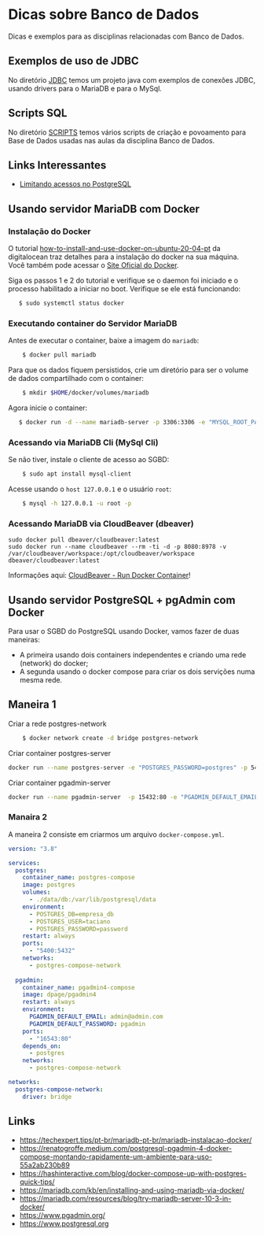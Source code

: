 # Dicas sobre Banco de Dados

Dicas e exemplos para as disciplinas relacionadas com Banco de Dados.

## Exemplos de uso de JDBC

No diretório [JDBC](jdbc/) temos um projeto java com exemplos de conexões JDBC, usando drivers para o MariaDB e para o MySql.

## Scripts SQL

No diretório [SCRIPTS](scripts/) temos vários scripts de criação e povoamento para Base de Dados usadas nas aulas da disciplina Banco de Dados.

## Links Interessantes

* [Limitando acessos no PostgreSQL](https://ubiq.co/database-blog/how-to-limit-access-to-database-in-postgresql/)

## Usando servidor MariaDB com Docker

### Instalação do Docker

O tutorial [how-to-install-and-use-docker-on-ubuntu-20-04-pt](https://www.digitalocean.com/community/tutorials/how-to-install-and-use-docker-on-ubuntu-20-04-pt) da digitalocean traz detalhes para a instalação do docker na sua máquina. Você também pode acessar o [Site Oficial do Docker](https://docs.docker.com/engine/install/ubuntu/).

Siga os passos 1 e 2 do tutorial e verifique se o daemon foi iniciado e o processo habilitado a iniciar no boot. Verifique se ele está funcionando:

```bash
   $ sudo systemctl status docker
```

### Executando container do Servidor MariaDB

Antes de executar o container, baixe a imagem do `mariadb`:

```bash
    $ docker pull mariadb
```

Para que os dados fiquem persistidos, crie um diretório para ser o volume de dados compartilhado com o container:

```bash
    $ mkdir $HOME/docker/volumes/mariadb
```

Agora inicie o container:

```bash
   $ docker run -d --name mariadb-server -p 3306:3306 -e "MYSQL_ROOT_PASSWORD=docker" -v $HOME/docker/volumes/mariadb:/var/lib/mysql mariadb
```

### Acessando via MariaDB Cli (MySql Cli)

Se não tiver, instale o cliente de acesso ao SGBD:

```bash
    $ sudo apt install mysql-client
```

Acesse usando o `host 127.0.0.1` e o usuário `root`:

```bash
    $ mysql -h 127.0.0.1 -u root -p
```

### Acessando MariaDB via CloudBeaver (dbeaver)

```shell script
sudo docker pull dbeaver/cloudbeaver:latest
sudo docker run --name cloudbeaver --rm -ti -d -p 8080:8978 -v /var/cloudbeaver/workspace:/opt/cloudbeaver/workspace dbeaver/cloudbeaver:latest
```
Informações aqui: [CloudBeaver - Run Docker Container](https://cloudbeaver.io/docs/Run-Docker-Container/)!

## Usando servidor PostgreSQL + pgAdmin com Docker

Para usar o SGBD do PostgreSQL usando Docker, vamos fazer de duas maneiras:
* A primeira usando dois containers independentes e criando uma rede (network) do docker;
* A segunda usando o docker compose para criar os dois servições numa mesma rede.

## Maneira 1

Criar a rede postgres-network
```bash
    $ docker network create -d bridge postgres-network
```

Criar container postgres-server

```bash
docker run --name postgres-server -e "POSTGRES_PASSWORD=postgres" -p 5432:5432 -v $HOME/dev/docker/volumes/postgres/conf:/var/lib/postgresql -v $HOME/dev/docker/volumes/postgres/data:/var/lib/postgresql/data --network=postgres-network -d postgres
```

Criar container pgadmin-server

```bash
docker run --name pgadmin-server  -p 15432:80 -e "PGADMIN_DEFAULT_EMAIL=admin@pgamin.com" -e "PGADMIN_DEFAULT_PASSWORD=pgadmin" --network=postgres-network -d dpage/pgadmin4
```

### Manaira 2

A maneira 2 consiste em criarmos um arquivo `docker-compose.yml`.

```yaml
version: "3.8"

services:
  postgres:
    container_name: postgres-compose
    image: postgres
    volumes:
      - ./data/db:/var/lib/postgresql/data
    environment:
      - POSTGRES_DB=empresa_db
      - POSTGRES_USER=taciano
      - POSTGRES_PASSWORD=password
    restart: always
    ports:
      - "5400:5432"
    networks:
      - postgres-compose-network
  
  pgadmin:
    container_name: pgadmin4-compose
    image: dpage/pgadmin4
    restart: always
    environment:
      PGADMIN_DEFAULT_EMAIL: admin@admin.com
      PGADMIN_DEFAULT_PASSWORD: pgadmin
    ports:
      - "16543:80"
    depends_on:
      - postgres
    networks:
      - postgres-compose-network

networks: 
  postgres-compose-network:
    driver: bridge
```

## Links

* https://techexpert.tips/pt-br/mariadb-pt-br/mariadb-instalacao-docker/
* https://renatogroffe.medium.com/postgresql-pgadmin-4-docker-compose-montando-rapidamente-um-ambiente-para-uso-55a2ab230b89
* https://hashinteractive.com/blog/docker-compose-up-with-postgres-quick-tips/
* https://mariadb.com/kb/en/installing-and-using-mariadb-via-docker/
* https://mariadb.com/resources/blog/try-mariadb-server-10-3-in-docker/
* https://www.pgadmin.org/
* https://www.postgresql.org
